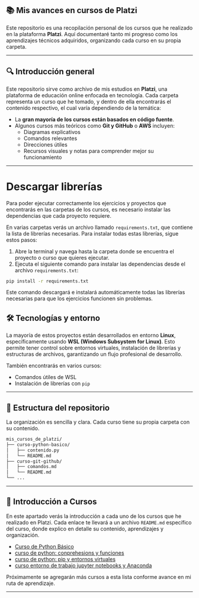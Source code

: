 ## 📚 Mis avances en cursos de Platzi

Este repositorio es una recopilación personal de los cursos que he realizado en la plataforma **Platzi**. Aquí documentaré tanto mi progreso como los aprendizajes técnicos adquiridos, organizando cada curso en su propia carpeta.

---

## 🔍 Introducción general

Este repositorio sirve como archivo de mis estudios en **Platzi**, una plataforma de educación online enfocada en tecnología. Cada carpeta representa un curso que he tomado, y dentro de ella encontrarás el contenido respectivo, el cual varía dependiendo de la temática:

- La **gran mayoría de los cursos están basados en código fuente**.
- Algunos cursos más teóricos como **Git y GitHub** o **AWS** incluyen:
    - Diagramas explicativos
    - Comandos relevantes
    - Direcciones útiles
    - Recursos visuales y notas para comprender mejor su funcionamiento

---

# Descargar librerías

Para poder ejecutar correctamente los ejercicios y proyectos que encontrarás en las carpetas de los cursos, es necesario instalar las dependencias que cada proyecto requiere.

En varias carpetas verás un archivo llamado `requirements.txt`, que contiene la lista de librerías necesarias. Para instalar todas estas librerías, sigue estos pasos:

1. Abre la terminal y navega hasta la carpeta donde se encuentra el proyecto o curso que quieres ejecutar.
2. Ejecuta el siguiente comando para instalar las dependencias desde el archivo `requirements.txt`:

```bash
pip install -r requirements.txt
```
Este comando descargará e instalará automáticamente todas las librerías necesarias para que los ejercicios funcionen sin problemas.


## 🛠️ Tecnologías y entorno

La mayoría de estos proyectos están desarrollados en entorno **Linux**, específicamente usando **WSL (Windows Subsystem for Linux)**. Esto permite tener control sobre entornos virtuales, instalación de librerías y estructuras de archivos, garantizando un flujo profesional de desarrollo.

También encontrarás en varios cursos:

- Comandos útiles de WSL
- Instalación de librerías con `pip`

---

## 📁 Estructura del repositorio

La organización es sencilla y clara. Cada curso tiene su propia carpeta con su contenido.

```bash
mis_cursos_de_platzi/
├── curso-python-basico/
│   ├── contenido.py
│   └── README.md
├── curso-git-github/
│   ├── comandos.md
│   └── README.md  
└── ...
```

---

## 🚀 Introducción a Cursos

En este apartado verás la introducción a cada uno de los cursos que he realizado en Platzi. Cada enlace te llevará a un archivo `README.md` específico del curso, donde explico en detalle su contenido, aprendizajes y organización.

- [Curso de Python Básico](./curso_de_python/README.md)  
- [curso de python: conprehesions y funciones](./Curso_Python_Comprehensions_Funciones_Manejo_de_Errores/README.md) 
- [curso de python: pip y entornos virtuales](./curso_python_pip_entornos_virtuales/README.md) 
- [curso entorno de trabajo jupyter notebooks y Anaconda](./curso_entrono_de_trabajo_jupiter_notebooks%20y%20anaconda/README.md)

  

Próximamente se agregarán más cursos a esta lista conforme avance en mi ruta de aprendizaje.

---
